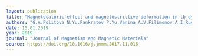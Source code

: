 ```yaml
---
layout: publication
title: "Magnetocaloric effect and magnetostrictive deformation in tb-dy-gd-co-al with laves phase structure"
authors: "G.A.Politova N.Yu.Pankratov P.Yu.Vanina A.V.Filimonov A.I.Rudskoy G.S.Burkhanova A.S.Ilyushinb S.Tereshina"
date: 15.01.2019
year: 2019
journal: "Journal of Magnetism and Magnetic Materials"
source: https://doi.org/10.1016/j.jmmm.2017.11.016
---
```

